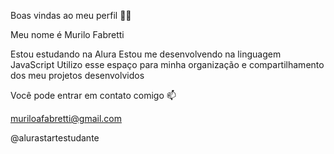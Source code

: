 Boas vindas ao meu perfil 💙💙

Meu nome é Murilo Fabretti

Estou estudando na Alura
Estou me desenvolvendo na linguagem JavaScript
Utilizo esse espaço para minha organização e compartilhamento dos meu projetos desenvolvidos

Você pode entrar em contato comigo 📫

muriloafabretti@gmail.com

@alurastartestudante
